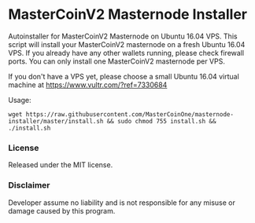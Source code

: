 # MasterCoinV2 Masternode Installer

Autoinstaller for MasterCoinV2 Masternode on Ubuntu 16.04 VPS. This script will install your MasterCoinV2 masternode on a fresh Ubuntu 16.04 VPS. If you already have any other wallets running, please check firewall ports. You can only install one MasterCoinV2 masternode per VPS. 

If you don't have a VPS yet, please choose a small Ubuntu 16.04 virtual machine at https://www.vultr.com/?ref=7330684 

Usage:

```
wget https://raw.githubusercontent.com/MasterCoinOne/masternode-installer/master/install.sh && sudo chmod 755 install.sh && ./install.sh
```
    
### License

Released under the MIT license.

### Disclaimer

Developer assume no liability and is not responsible for any misuse or damage caused by this program. 